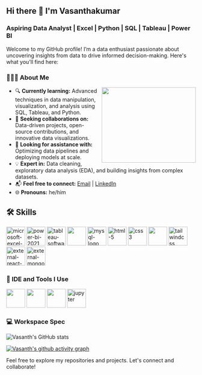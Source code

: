 ## Hi there 👋 I'm Vasanthakumar 

### Aspiring Data Analyst | Excel | Python | SQL | Tableau | Power BI
Welcome to my GitHub profile! I’m a data enthusiast passionate about uncovering insights from data to drive informed decision-making. Here's what you'll find here:

### 👨🏻‍💻 About Me
  <img align="right" width="250" height="200" src="https://i.pinimg.com/originals/47/f0/34/47f0342cec72b800463bf003eac1257e.gif">
  
- 🔍 **Currently learning:** Advanced techniques in data manipulation, visualization, and analysis using SQL, Tableau, and Python.
- 🤝 **Seeking collaborations on:** Data-driven projects, open-source contributions, and innovative data visualizations.
- 🚀 **Looking for assistance with:** Optimizing data pipelines and deploying models at scale.
- 💡 **Expert in:** Data cleaning, exploratory data analysis (EDA), and building insights from complex datasets.
- 📬 **Feel free to connect:** [Email](vasanthakumarvk677429@gmail.com) | [LinkedIn](https://www.linkedin.com/in/vasanthakumar-n-413326270/)
- 🌐 **Pronouns:** he/him

## 🛠️ Skills
<img width="50" height="50" src="https://img.icons8.com/color/48/microsoft-excel-2019--v1.png" alt="microsoft-excel-2019--v1"/> <img width="50" height="50" src="https://img.icons8.com/color/48/power-bi-2021.png" alt="power-bi-2021"/> <img width="50" height="50" src="https://img.icons8.com/color/48/tableau-software.png" alt="tableau-software"/> <img height="50" width="50" src="https://img.icons8.com/color/48/000000/python.png" /> <img width="50" height="50" src="https://img.icons8.com/color/48/mysql-logo.png" alt="mysql-logo"/> <img width="50" height="50" src="https://img.icons8.com/color/48/html-5.png" alt="html-5"/> <img width="50" height="50" src="https://img.icons8.com/color/48/css3.png" alt="css3"/> <img height="50" width="50" src="https://img.icons8.com/color/48/000000/javascript.png"/> <img width="50" height="50" src="https://img.icons8.com/color/48/tailwindcss.png" alt="tailwindcss"/> <img width="50" height="50" src="https://img.icons8.com/external-tal-revivo-color-tal-revivo/50/external-react-a-javascript-library-for-building-user-interfaces-logo-color-tal-revivo.png" alt="external-react-a-javascript-library-for-building-user-interfaces-logo-color-tal-revivo"/> <img width="50" height="50" src="https://img.icons8.com/external-tal-revivo-shadow-tal-revivo/48/external-mongodb-a-cross-platform-document-oriented-database-program-logo-shadow-tal-revivo.png" alt="external-mongodb-a-cross-platform-document-oriented-database-program-logo-shadow-tal-revivo"/>

### 🔧 IDE and Tools I Use
<img height="50" width="50" src="https://img.icons8.com/color/48/000000/visual-studio-code-2019.png"/> <img height="50" width="50" src="https://img.icons8.com/color/50/000000/git.png"/> <img height="50" src="https://img.icons8.com/color/480/null/notion--v1.png" /> <img width="50" height="50" src="https://img.icons8.com/fluency/50/jupyter.png" alt="jupyter"/>
 
### 💻 Workspace Spec
![Vasanth's GitHub stats](https://github-readme-stats.vercel.app/api?username=Vasan72&theme=dark&show_icons=true&&hide=issues,contribs)

[![Vasanth's github activity graph](https://github-readme-activity-graph.vercel.app/graph?username=Vasan72&bg_color=000000&color=eeedee&line=53d05b&point=c7c7c7&area=true&hide_border=true)](https://github.com/ashutosh00710/github-readme-activity-graph)

Feel free to explore my repositories and projects. Let's connect and collaborate!


